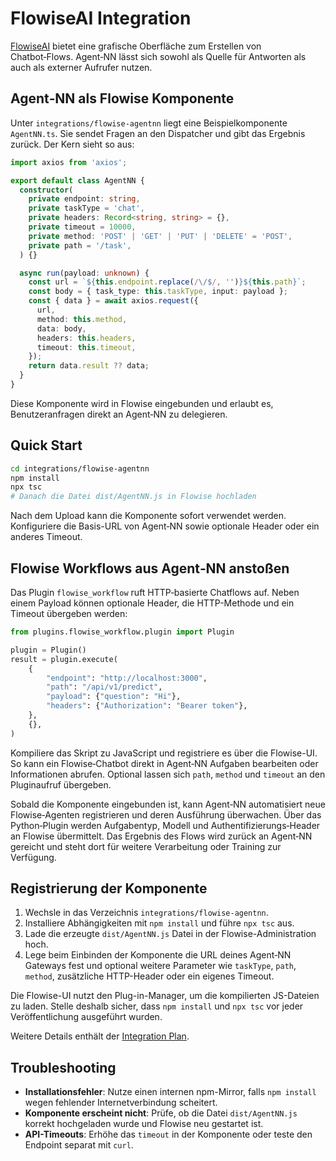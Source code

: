 # FlowiseAI Integration

[FlowiseAI](https://flowiseai.com/) bietet eine grafische Oberfläche zum Erstellen von Chatbot‑Flows. Agent‑NN lässt sich sowohl als Quelle für Antworten als auch als externer Aufrufer nutzen.

## Agent‑NN als Flowise Komponente

Unter `integrations/flowise-agentnn` liegt eine Beispielkomponente `AgentNN.ts`. Sie sendet Fragen an den Dispatcher und gibt das Ergebnis zurück. Der Kern sieht so aus:

```ts
import axios from 'axios';

export default class AgentNN {
  constructor(
    private endpoint: string,
    private taskType = 'chat',
    private headers: Record<string, string> = {},
    private timeout = 10000,
    private method: 'POST' | 'GET' | 'PUT' | 'DELETE' = 'POST',
    private path = '/task',
  ) {}

  async run(payload: unknown) {
    const url = `${this.endpoint.replace(/\/$/, '')}${this.path}`;
    const body = { task_type: this.taskType, input: payload };
    const { data } = await axios.request({
      url,
      method: this.method,
      data: body,
      headers: this.headers,
      timeout: this.timeout,
    });
    return data.result ?? data;
  }
}
```

Diese Komponente wird in Flowise eingebunden und erlaubt es, Benutzeranfragen direkt an Agent‑NN zu delegieren.

## Quick Start

```bash
cd integrations/flowise-agentnn
npm install
npx tsc
# Danach die Datei dist/AgentNN.js in Flowise hochladen
```

Nach dem Upload kann die Komponente sofort verwendet werden. Konfiguriere die
Basis-URL von Agent‑NN sowie optionale Header oder ein anderes Timeout.

## Flowise Workflows aus Agent‑NN anstoßen

Das Plugin `flowise_workflow` ruft HTTP‑basierte Chatflows auf. Neben einem Payload können optionale Header, die HTTP-Methode und ein Timeout übergeben werden:


```python
from plugins.flowise_workflow.plugin import Plugin

plugin = Plugin()
result = plugin.execute(
    {
        "endpoint": "http://localhost:3000",
        "path": "/api/v1/predict",
        "payload": {"question": "Hi"},
        "headers": {"Authorization": "Bearer token"},
    },
    {},
)
```

Kompiliere das Skript zu JavaScript und registriere es über die Flowise-UI. So kann ein Flowise‑Chatbot direkt in Agent‑NN Aufgaben bearbeiten oder Informationen abrufen. Optional lassen sich `path`, `method` und `timeout` an den Pluginaufruf übergeben.

Sobald die Komponente eingebunden ist, kann Agent‑NN automatisiert neue Flowise‑Agenten registrieren und deren Ausführung überwachen. Über das Python‑Plugin werden Aufgabentyp, Modell und Authentifizierungs‑Header an Flowise übermittelt. Das Ergebnis des Flows wird zurück an Agent‑NN gereicht und steht dort für weitere Verarbeitung oder Training zur Verfügung.

## Registrierung der Komponente

1. Wechsle in das Verzeichnis `integrations/flowise-agentnn`.
2. Installiere Abhängigkeiten mit `npm install` und führe `npx tsc` aus.
3. Lade die erzeugte `dist/AgentNN.js` Datei in der Flowise-Administration hoch.
4. Lege beim Einbinden der Komponente die URL deines Agent‑NN Gateways fest und
   optional weitere Parameter wie `taskType`, `path`, `method`, zusätzliche
   HTTP-Header oder ein eigenes Timeout.

Die Flowise-UI nutzt den Plug-in-Manager, um die kompilierten JS-Dateien zu laden.
Stelle deshalb sicher, dass `npm install` und `npx tsc` vor jeder Veröffentlichung
ausgeführt wurden.

Weitere Details enthält der [Integration Plan](full_integration_plan.md).

## Troubleshooting

- **Installationsfehler**: Nutze einen internen npm-Mirror, falls `npm install` wegen fehlender Internetverbindung scheitert.
- **Komponente erscheint nicht**: Prüfe, ob die Datei `dist/AgentNN.js` korrekt hochgeladen wurde und Flowise neu gestartet ist.
- **API-Timeouts**: Erhöhe das `timeout` in der Komponente oder teste den Endpoint separat mit `curl`.
